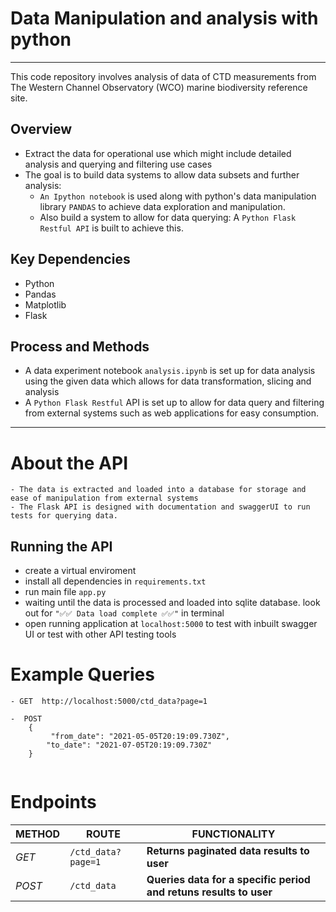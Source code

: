 # Data Manipulation and analysis with python 
----
This code repository involves analysis of data of CTD measurements from The Western Channel Observatory (WCO)  marine biodiversity reference site.


## Overview
- Extract the data for operational use which might include detailed analysis and  querying and filtering use cases
- The goal is to build data systems to allow data subsets and further analysis:  
    - `An Ipython notebook` is used along with python's data manipulation library `PANDAS` to achieve data exploration and manipulation.
    -  Also build a system to allow for data querying: A `Python Flask Restful API` is built to achieve this.

## Key Dependencies 
- Python 
- Pandas
- Matplotlib
- Flask 

## Process and Methods

- A data experiment notebook `analysis.ipynb` is set up for data analysis using the given data which allows for data transformation, slicing and analysis
- A `Python Flask Restful` API is set up to allow for data query and filtering from external systems such as web applications for easy consumption. 


----
# About the API  
```
- The data is extracted and loaded into a database for storage and ease of manipulation from external systems
- The Flask API is designed with documentation and swaggerUI to run tests for querying data.  
```
  
## Running the API
- create a virtual enviroment 
- install all dependencies in  `requirements.txt`
- run main file `app.py`
- waiting until the data is processed and loaded into sqlite database. look out for   `"✅✅ Data load complete ✅✅"` in terminal
- open running application at `localhost:5000` to test with inbuilt swagger UI or test with other API testing tools


# Example Queries

```
- GET  http://localhost:5000/ctd_data?page=1 

-  POST 
    {
         "from_date": "2021-05-05T20:19:09.730Z",
        "to_date": "2021-07-05T20:19:09.730Z"
    }


```

# Endpoints 

| METHOD | ROUTE | FUNCTIONALITY |
| ------- | ----- | ------------- | 
| *GET* | ```/ctd_data?page=1 ``` | __Returns paginated data results to user__ |
| *POST* | ```/ctd_data ``` | __Queries data for a specific period and retuns results to user__ |
